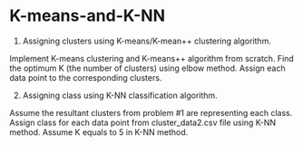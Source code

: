 # K-means-and-K-NN

1. Assigning clusters using K-means/K-mean++ clustering algorithm.

Implement K-means clustering and K-means++ algorithm from scratch.
Find the optimum K (the number of clusters) using elbow method.
Assign each data point to the corresponding clusters.

2. Assigning class using K-NN classification algorithm.

Assume the resultant clusters from problem #1 are representing each class.
Assign class for each data point from cluster_data2.csv file using K-NN method.
Assume K equals to 5 in K-NN method.

